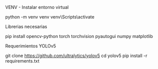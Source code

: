 VENV - Instalar entorno virtual

python -m venv venv
venv\Scripts\activate

Librerias necesarias

pip install opencv-python torch torchvision pyautogui numpy matplotlib

Requerimientos YOLOv5

git clone https://github.com/ultralytics/yolov5
cd yolov5
pip install -r requirements.txt

